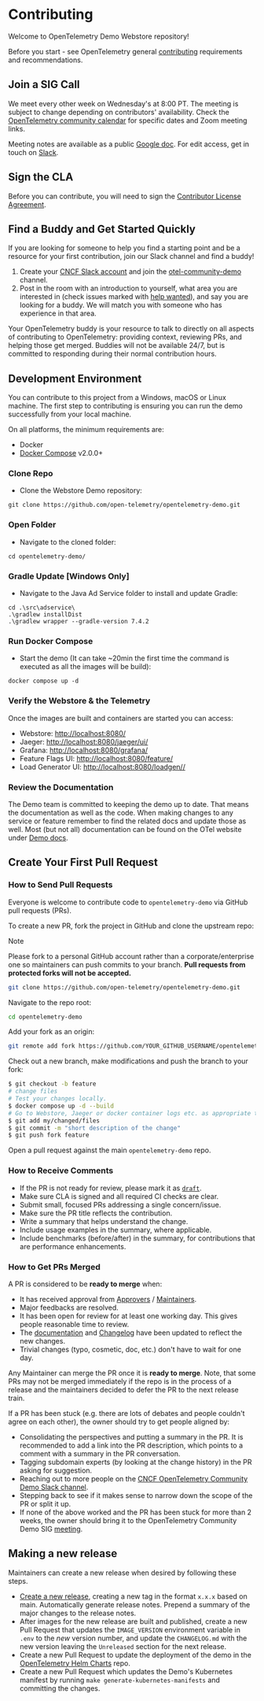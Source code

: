 # Contributing

Welcome to OpenTelemetry Demo Webstore repository!

Before you start - see OpenTelemetry general
[contributing](https://github.com/open-telemetry/community/blob/main/CONTRIBUTING.md)
requirements and recommendations.

## Join a SIG Call

We meet every other week on Wednesday's at 8:00 PT. The meeting is subject to change
depending on contributors' availability. Check the [OpenTelemetry community
calendar](https://github.com/open-telemetry/community?tab=readme-ov-file#special-interest-groups)
for specific dates and Zoom meeting links.

Meeting notes are available as a public [Google
doc](https://docs.google.com/document/d/16f-JOjKzLgWxULRxY8TmpM_FjlI1sthvKurnqFz9x98/edit).
For edit access, get in touch on
[Slack](https://cloud-native.slack.com/archives/C03B4CWV4DA).

## Sign the CLA

Before you can contribute, you will need to sign the [Contributor License
Agreement](https://identity.linuxfoundation.org/projects/cncf).

## Find a Buddy and Get Started Quickly

If you are looking for someone to help you find a starting point and be a
resource for your first contribution, join our Slack channel and find a buddy!

1. Create your [CNCF Slack account](http://slack.cncf.io/) and join the
   [otel-community-demo](https://app.slack.com/client/T08PSQ7BQ/C03B4CWV4DA) channel.
2. Post in the room with an introduction to yourself, what area you are
   interested in (check issues marked with [help
   wanted](https://github.com/open-telemetry/opentelemetry-demo/labels/help%20wanted)),
   and say you are looking for a buddy. We will match you with someone who has
   experience in that area.

Your OpenTelemetry buddy is your resource to talk to directly on all aspects of
contributing to OpenTelemetry: providing context, reviewing PRs, and helping
those get merged. Buddies will not be available 24/7, but is committed to
responding during their normal contribution hours.

## Development Environment

You can contribute to this project from a Windows, macOS or Linux machine. The
first step to contributing is ensuring you can run the demo successfully from
your local machine.

On all platforms, the minimum requirements are:

- Docker
- [Docker Compose](https://docs.docker.com/compose/install/#install-compose) v2.0.0+

### Clone Repo

- Clone the Webstore Demo repository:

```shell
git clone https://github.com/open-telemetry/opentelemetry-demo.git
```

### Open Folder

- Navigate to the cloned folder:

```shell
cd opentelemetry-demo/
```

### Gradle Update [Windows Only]

- Navigate to the Java Ad Service folder to install and update Gradle:

```shell
cd .\src\adservice\
.\gradlew installDist
.\gradlew wrapper --gradle-version 7.4.2
```

### Run Docker Compose

- Start the demo (It can take ~20min the first time the command is executed as
all the images will be build):

```shell
docker compose up -d
```

### Verify the Webstore & the Telemetry

Once the images are built and containers are started you can access:

- Webstore: <http://localhost:8080/>
- Jaeger: <http://localhost:8080/jaeger/ui/>
- Grafana: <http://localhost:8080/grafana/>
- Feature Flags UI: <http://localhost:8080/feature/>
- Load Generator UI: <http://localhost:8080/loadgen//>

### Review the Documentation

The Demo team is committed to keeping the demo up to date. That means the
documentation as well as the code. When making changes to any service or feature
remember to find the related docs and update those as well. Most (but not all)
documentation can be found on the OTel website under [Demo docs][docs].

## Create Your First Pull Request

### How to Send Pull Requests

Everyone is welcome to contribute code to `opentelemetry-demo` via
GitHub pull requests (PRs).

To create a new PR, fork the project in GitHub and clone the upstream repo:

> [!NOTE]
> Please fork to a personal GitHub account rather than a corporate/enterprise
> one so maintainers can push commits to your branch.
> **Pull requests from protected forks will not be accepted.**

```sh
git clone https://github.com/open-telemetry/opentelemetry-demo.git
```

Navigate to the repo root:

```sh
cd opentelemetry-demo
```

Add your fork as an origin:

```sh
git remote add fork https://github.com/YOUR_GITHUB_USERNAME/opentelemetry-demo.git
```

Check out a new branch, make modifications and push the branch to your fork:

```sh
$ git checkout -b feature
# change files
# Test your changes locally.
$ docker compose up -d --build
# Go to Webstore, Jaeger or docker container logs etc. as appropriate to make sure your changes are working correctly.
$ git add my/changed/files
$ git commit -m "short description of the change"
$ git push fork feature
```

Open a pull request against the main `opentelemetry-demo` repo.

### How to Receive Comments

- If the PR is not ready for review, please mark it as
  [`draft`](https://github.blog/2019-02-14-introducing-draft-pull-requests/).
- Make sure CLA is signed and all required CI checks are clear.
- Submit small, focused PRs addressing a single
  concern/issue.
- Make sure the PR title reflects the contribution.
- Write a summary that helps understand the change.
- Include usage examples in the summary, where applicable.
- Include benchmarks (before/after) in the summary, for contributions that are
  performance enhancements.

### How to Get PRs Merged

A PR is considered to be **ready to merge** when:

- It has received approval from
  [Approvers](https://github.com/open-telemetry/community/blob/main/community-membership.md#approver)
  /
  [Maintainers](https://github.com/open-telemetry/community/blob/main/community-membership.md#maintainer).
- Major feedbacks are resolved.
- It has been open for review for at least one working day. This gives people
  reasonable time to review.
- The [documentation][docs] and [Changelog](./CHANGELOG.md) have been updated
  to reflect the new changes.
- Trivial changes (typo, cosmetic, doc, etc.) don't have to wait for one day.

Any Maintainer can merge the PR once it is **ready to merge**. Note, that some
PRs may not be merged immediately if the repo is in the process of a release and
the maintainers decided to defer the PR to the next release train.

If a PR has been stuck (e.g. there are lots of debates and people couldn't agree
on each other), the owner should try to get people aligned by:

- Consolidating the perspectives and putting a summary in the PR. It is
  recommended to add a link into the PR description, which points to a comment
  with a summary in the PR conversation.
- Tagging subdomain experts (by looking at the change history) in the PR asking
  for suggestion.
- Reaching out to more people on the [CNCF OpenTelemetry Community Demo Slack
  channel](https://app.slack.com/client/T08PSQ7BQ/C03B4CWV4DA).
- Stepping back to see if it makes sense to narrow down the scope of the PR or
  split it up.
- If none of the above worked and the PR has been stuck for more than 2 weeks,
  the owner should bring it to the OpenTelemetry Community Demo SIG
  [meeting](README.md#contributing).

## Making a new release

Maintainers can create a new release when desired by following these steps.

- [Create a new
  release](https://github.com/open-telemetry/opentelemetry-demo/releases/new),
  creating a new tag in the format `x.x.x` based on main. Automatically generate
  release notes. Prepend a summary of the major changes to the release notes.
- After images for the new release are built and published, create a new Pull
  Request that updates the `IMAGE_VERSION` environment variable in `.env` to the
  _new_ version number, and update the `CHANGELOG.md` with the new version
  leaving the `Unreleased` section for the next release.
- Create a new Pull Request to update the deployment of the demo in the 
  [OpenTelemetry Helm
  Charts](https://github.com/open-telemetry/open-telemetry-helm-charts) repo. 
- Create a new Pull Request which updates the Demo's Kubernetes manifest by
  running `make generate-kubernetes-manifests` and committing the changes.

[docs]: https://opentelemetry.io/docs/demo/
